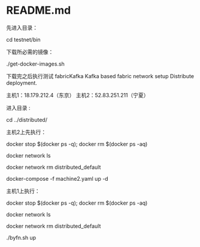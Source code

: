 # README.md

先进入目录： 

cd testnet/bin 

下载所必需的镜像： 

./get-docker-images.sh 

下载完之后执行测试 fabricKafka Kafka based fabric network setup Distribute deployment. 

主机1：18.179.212.4（东京） 主机2：52.83.251.211（宁夏）

进入目录 : 

 cd ../distributed/

主机2上先执行： 

docker stop $(docker ps -q);  docker rm \$(docker ps -aq) 

docker network ls 

docker network rm distributed_default 

docker-compose -f machine2.yaml up -d 

主机1上执行： 

docker stop $(docker ps -q); docker rm \$(docker ps -aq) 

docker network ls 

docker network rm distributed_default 

./byfn.sh up
